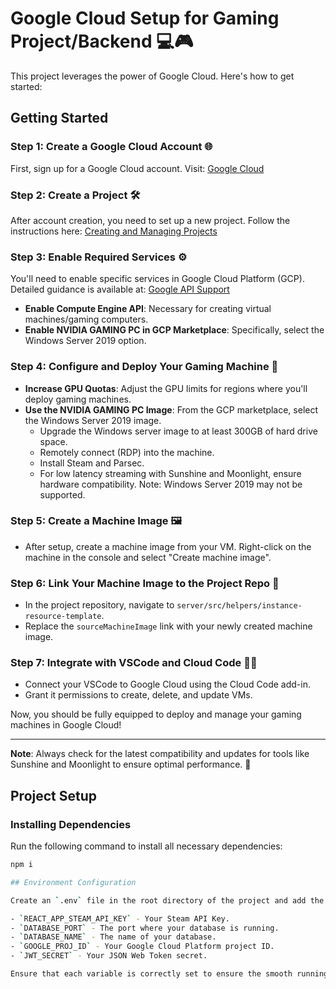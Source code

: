 # Google Cloud Setup for Gaming Project/Backend 💻🎮

This project leverages the power of Google Cloud. Here's how to get started:

## Getting Started

### Step 1: Create a Google Cloud Account 🌐
First, sign up for a Google Cloud account. Visit:
[Google Cloud](https://cloud.google.com/)

### Step 2: Create a Project 🛠️
After account creation, you need to set up a new project. Follow the instructions here:
[Creating and Managing Projects](https://cloud.google.com/resource-manager/docs/creating-managing-projects)

### Step 3: Enable Required Services ⚙️
You'll need to enable specific services in Google Cloud Platform (GCP). Detailed guidance is available at:
[Google API Support](https://support.google.com/googleapi/answer/6158841?hl=en)

- **Enable Compute Engine API**: Necessary for creating virtual machines/gaming computers.
- **Enable NVIDIA GAMING PC in GCP Marketplace**: Specifically, select the Windows Server 2019 option.

### Step 4: Configure and Deploy Your Gaming Machine 🎲
- **Increase GPU Quotas**: Adjust the GPU limits for regions where you'll deploy gaming machines.
- **Use the NVIDIA GAMING PC Image**: From the GCP marketplace, select the Windows Server 2019 image.
  - Upgrade the Windows server image to at least 300GB of hard drive space.
  - Remotely connect (RDP) into the machine.
  - Install Steam and Parsec.
  - For low latency streaming with Sunshine and Moonlight, ensure hardware compatibility. Note: Windows Server 2019 may not be supported.

### Step 5: Create a Machine Image 🖼️
- After setup, create a machine image from your VM. Right-click on the machine in the console and select "Create machine image".

### Step 6: Link Your Machine Image to the Project Repo 🔗
- In the project repository, navigate to `server/src/helpers/instance-resource-template`.
- Replace the `sourceMachineImage` link with your newly created machine image.

### Step 7: Integrate with VSCode and Cloud Code 🧑‍💻
- Connect your VSCode to Google Cloud using the Cloud Code add-in.
- Grant it permissions to create, delete, and update VMs.

Now, you should be fully equipped to deploy and manage your gaming machines in Google Cloud!

---

**Note**: Always check for the latest compatibility and updates for tools like Sunshine and Moonlight to ensure optimal performance. 🚀

## Project Setup

### Installing Dependencies

Run the following command to install all necessary dependencies:

```bash
npm i

## Environment Configuration

Create an `.env` file in the root directory of the project and add the following variables:

- `REACT_APP_STEAM_API_KEY` - Your Steam API Key.
- `DATABASE_PORT` - The port where your database is running.
- `DATABASE_NAME` - The name of your database.
- `GOOGLE_PROJ_ID` - Your Google Cloud Platform project ID.
- `JWT_SECRET` - Your JSON Web Token secret.

Ensure that each variable is correctly set to ensure the smooth running of the application.
